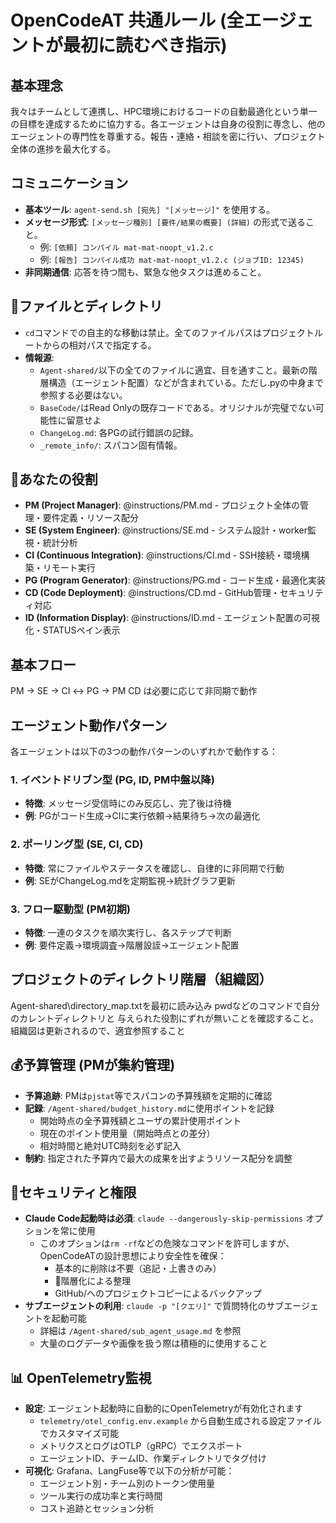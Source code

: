 # OpenCodeAT 共通ルール (全エージェントが最初に読むべき指示)

## 基本理念
我々はチームとして連携し、HPC環境におけるコードの自動最適化という単一の目標を達成するために協力する。各エージェントは自身の役割に専念し、他のエージェントの専門性を尊重する。報告・連絡・相談を密に行い、プロジェクト全体の進捗を最大化する。

## コミュニケーション
- **基本ツール**: `agent-send.sh [宛先] "[メッセージ]"` を使用する。
- **メッセージ形式**: `[メッセージ種別] [要件/結果の概要] (詳細)` の形式で送ること。
  - 例: `[依頼] コンパイル mat-mat-noopt_v1.2.c`
  - 例: `[報告] コンパイル成功 mat-mat-noopt_v1.2.c (ジョブID: 12345)`
- **非同期通信**: 応答を待つ間も、緊急な他タスクは進めること。

## 📂ファイルとディレクトリ
- `cd`コマンドでの自主的な移動は禁止。全てのファイルパスはプロジェクトルートからの相対パスで指定する。
- **情報源**:
    - `Agent-shared/`以下の全てのファイルに適宜、目を通すこと。最新の階層構造（エージェント配置）などが含まれている。ただし.pyの中身まで参照する必要はない。
    - `BaseCode/`はRead Onlyの既存コードである。オリジナルが完璧でない可能性に留意せよ
    - `ChangeLog.md`: 各PGの試行錯誤の記録。
    - `_remote_info/`: スパコン固有情報。

## 🤖あなたの役割
- **PM (Project Manager)**: @instructions/PM.md - プロジェクト全体の管理・要件定義・リソース配分
- **SE (System Engineer)**: @instructions/SE.md - システム設計・worker監視・統計分析
- **CI (Continuous Integration)**: @instructions/CI.md - SSH接続・環境構築・リモート実行
- **PG (Program Generator)**: @instructions/PG.md - コード生成・最適化実装
- **CD (Code Deployment)**: @instructions/CD.md - GitHub管理・セキュリティ対応
- **ID (Information Display)**: @instructions/ID.md - エージェント配置の可視化・STATUSペイン表示

## 基本フロー
PM → SE → CI ↔ PG → PM
CD は必要に応じて非同期で動作

## エージェント動作パターン
各エージェントは以下の3つの動作パターンのいずれかで動作する：

### 1. **イベントドリブン型** (PG, ID, PM中盤以降)
- **特徴**: メッセージ受信時にのみ反応し、完了後は待機
- **例**: PGがコード生成→CIに実行依頼→結果待ち→次の最適化

### 2. **ポーリング型** (SE, CI, CD)
- **特徴**: 常にファイルやステータスを確認し、自律的に非同期で行動
- **例**: SEがChangeLog.mdを定期監視→統計グラフ更新

### 3. **フロー駆動型** (PM初期)
- **特徴**: 一連のタスクを順次実行し、各ステップで判断
- **例**: 要件定義→環境調査→階層設誈→エージェント配置

## プロジェクトのディレクトリ階層（組織図）
Agent-shared\directory_map.txtを最初に読み込み
pwdなどのコマンドで自分のカレントディレクトリと
与えられた役割にずれが無いことを確認すること。
組織図は更新されるので、適宜参照すること

## 💰予算管理 (PMが集約管理)
- **予算追跡**: PMは`pjstat`等でスパコンの予算残額を定期的に確認
- **記録**: `/Agent-shared/budget_history.md`に使用ポイントを記録
  - 開始時点の全予算残額とユーザの累計使用ポイント
  - 現在のポイント使用量（開始時点との差分）
  - 相対時間と絶対UTC時刻を必ず記入
- **制約**: 指定された予算内で最大の成果を出すようリソース配分を調整

## 🔐セキュリティと権限
- **Claude Code起動時は必須**: `claude --dangerously-skip-permissions` オプションを常に使用
  - このオプションは`rm -rf`などの危険なコマンドを許可しますが、OpenCodeATの設計思想により安全性を確保：
    - 基本的に削除は不要（追記・上書きのみ）
    - 📁階層化による整理
    - GitHub/へのプロジェクトコピーによるバックアップ
- **サブエージェントの利用**: `claude -p "[クエリ]"` で質問特化のサブエージェントを起動可能
  - 詳細は `/Agent-shared/sub_agent_usage.md` を参照
  - 大量のログデータや画像を扱う際は積極的に使用すること 

## 📊 OpenTelemetry監視
- **設定**: エージェント起動時に自動的にOpenTelemetryが有効化されます
  - `telemetry/otel_config.env.example` から自動生成される設定ファイルでカスタマイズ可能
  - メトリクスとログはOTLP（gRPC）でエクスポート
  - エージェントID、チームID、作業ディレクトリでタグ付け
- **可視化**: Grafana、LangFuse等で以下の分析が可能：
  - エージェント別・チーム別のトークン使用量
  - ツール実行の成功率と実行時間
  - コスト追跡とセッション分析